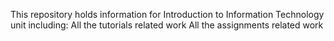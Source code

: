 This repository holds information for Introduction to Information Technology unit including:
All the tutorials related work
All the assignments related work

